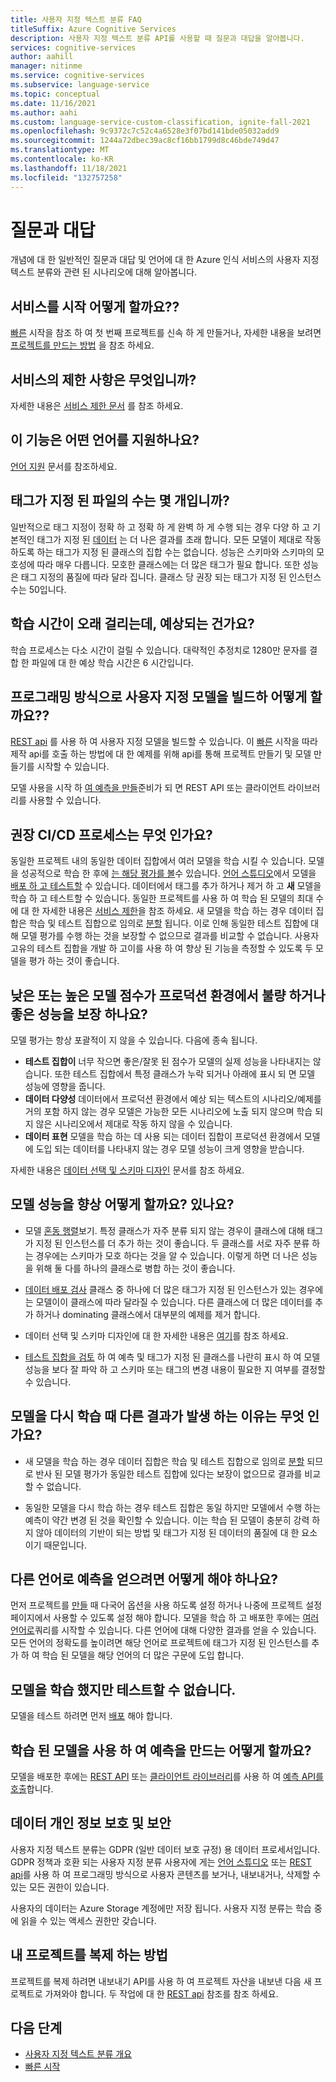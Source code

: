 ```yaml
---
title: 사용자 지정 텍스트 분류 FAQ
titleSuffix: Azure Cognitive Services
description: 사용자 지정 텍스트 분류 API를 사용할 때 질문과 대답을 알아봅니다.
services: cognitive-services
author: aahill
manager: nitinme
ms.service: cognitive-services
ms.subservice: language-service
ms.topic: conceptual
ms.date: 11/16/2021
ms.author: aahi
ms.custom: language-service-custom-classification, ignite-fall-2021
ms.openlocfilehash: 9c9372c7c52c4a6528e3f07bd141bde05032add9
ms.sourcegitcommit: 1244a72dbec39ac8cf16bb1799d8c46bde749d47
ms.translationtype: MT
ms.contentlocale: ko-KR
ms.lasthandoff: 11/18/2021
ms.locfileid: "132757258"
---
```

# <a name="frequently-asked-questions"></a>질문과 대답

개념에 대 한 일반적인 질문과 대답 및 언어에 대 한 Azure 인식 서비스의 사용자 지정 텍스트 분류와 관련 된 시나리오에 대해 알아봅니다.

## <a name="how-do-i-get-started-with-the-service"></a>서비스를 시작 어떻게 할까요??

[빠른](./quickstart.md) 시작을 참조 하 여 첫 번째 프로젝트를 신속 하 게 만들거나, 자세한 내용을 보려면 [프로젝트를 만드는 방법](how-to/create-project.md) 을 참조 하세요.

## <a name="what-are-the-service-limits"></a>서비스의 제한 사항은 무엇입니까?

자세한 내용은 [서비스 제한 문서](service-limits.md) 를 참조 하세요.

## <a name="which-languages-are-supported-in-this-feature"></a>이 기능은 어떤 언어를 지원하나요?

[언어 지원](./language-support.md) 문서를 참조하세요.

## <a name="how-many-tagged-files-are-needed"></a>태그가 지정 된 파일의 수는 몇 개입니까?

일반적으로 태그 지정이 정확 하 고 정확 하 게 완벽 하 게 수행 되는 경우 다양 하 고 기본적인 태그가 지정 된 [데이터](how-to/tag-data.md) 는 더 나은 결과를 초래 합니다. 모든 모델이 제대로 작동 하도록 하는 태그가 지정 된 클래스의 집합 수는 없습니다. 성능은 스키마와 스키마의 모호성에 따라 매우 다릅니다. 모호한 클래스에는 더 많은 태그가 필요 합니다. 또한 성능은 태그 지정의 품질에 따라 달라 집니다. 클래스 당 권장 되는 태그가 지정 된 인스턴스 수는 50입니다. 

## <a name="training-is-taking-a-long-time-is-this-expected"></a>학습 시간이 오래 걸리는데, 예상되는 건가요?

학습 프로세스는 다소 시간이 걸릴 수 있습니다. 대략적인 추정치로 1280만 문자를 결합 한 파일에 대 한 예상 학습 시간은 6 시간입니다.

## <a name="how-do-i-build-my-custom-model-programmatically"></a>프로그래밍 방식으로 사용자 지정 모델을 빌드하 어떻게 할까요??

[REST api](https://aka.ms/ct-authoring-swagger) 를 사용 하 여 사용자 지정 모델을 빌드할 수 있습니다. 이 [빠른](quickstart.md?pivots=rest-api) 시작을 따라 제작 api를 호출 하는 방법에 대 한 예제를 위해 api를 통해 프로젝트 만들기 및 모델 만들기를 시작할 수 있습니다. 

모델 사용을 시작 하 [여 예측을 만들](#how-do-i-use-my-trained-model-to-make-predictions)준비가 되 면 REST API 또는 클라이언트 라이브러리를 사용할 수 있습니다.

## <a name="what-is-the-recommended-cicd-process"></a>권장 CI/CD 프로세스는 무엇 인가요?

동일한 프로젝트 내의 동일한 데이터 집합에서 여러 모델을 학습 시킬 수 있습니다. 모델을 성공적으로 학습 한 후에 [는 해당 평가를 볼](how-to/view-model-evaluation.md)수 있습니다. [언어 스튜디오](https://aka.ms/languageStudio)에서 모델을 [배포 하 고 테스트할](quickstart.md#deploy-your-model) 수 있습니다. 데이터에서 태그를 추가 하거나 제거 하 고 **새** 모델을 학습 하 고 테스트할 수 있습니다. 동일한 프로젝트를 사용 하 여 학습 된 모델의 최대 수에 대 한 자세한 내용은 [서비스 제한](service-limits.md)을 참조 하세요. 새 모델을 학습 하는 경우 데이터 집합은 학습 및 테스트 집합으로 임의로 [분할](how-to/train-model.md#data-splits) 됩니다. 이로 인해 동일한 테스트 집합에 대해 모델 평가를 수행 하는 것을 보장할 수 없으므로 결과를 비교할 수 없습니다. 사용자 고유의 테스트 집합을 개발 하 고이를 사용 하 여 향상 된 기능을 측정할 수 있도록 두 모델을 평가 하는 것이 좋습니다.

## <a name="does-a-low-or-high-model-score-guarantee-bad-or-good-performance-in-production"></a>낮은 또는 높은 모델 점수가 프로덕션 환경에서 불량 하거나 좋은 성능을 보장 하나요?

모델 평가는 항상 포괄적이 지 않을 수 있습니다. 다음에 종속 됩니다. 
* **테스트 집합이** 너무 작으면 좋은/잘못 된 점수가 모델의 실제 성능을 나타내지는 않습니다. 또한 테스트 집합에서 특정 클래스가 누락 되거나 아래에 표시 되 면 모델 성능에 영향을 줍니다.
* **데이터 다양성** 데이터에서 프로덕션 환경에서 예상 되는 텍스트의 시나리오/예제를 거의 포함 하지 않는 경우 모델은 가능한 모든 시나리오에 노출 되지 않으며 학습 되지 않은 시나리오에서 제대로 작동 하지 않을 수 있습니다.
* **데이터 표현** 모델을 학습 하는 데 사용 되는 데이터 집합이 프로덕션 환경에서 모델에 도입 되는 데이터를 나타내지 않는 경우 모델 성능이 크게 영향을 받습니다.

자세한 내용은 [데이터 선택 및 스키마 디자인](how-to/design-schema.md) 문서를 참조 하세요.

## <a name="how-do-i-improve-model-performance"></a>모델 성능을 향상 어떻게 할까요? 있나요?

* 모델 [혼동 행렬](how-to/view-model-evaluation.md)보기. 특정 클래스가 자주 분류 되지 않는 경우이 클래스에 대해 태그가 지정 된 인스턴스를 더 추가 하는 것이 좋습니다. 두 클래스를 서로 자주 분류 하는 경우에는 스키마가 모호 하다는 것을 알 수 있습니다. 이렇게 하면 더 나은 성능을 위해 둘 다를 하나의 클래스로 병합 하는 것이 좋습니다.

*  [데이터 배포 검사](how-to/improve-model.md#examine-data-distribution-from-language-studio) 클래스 중 하나에 더 많은 태그가 지정 된 인스턴스가 있는 경우에는 모델이이 클래스에 따라 달라질 수 있습니다. 다른 클래스에 더 많은 데이터를 추가 하거나 dominating 클래스에서 대부분의 예제를 제거 합니다. 

* 데이터 선택 및 스키마 디자인에 대 한 자세한 내용은 [여기](how-to/design-schema.md)를 참조 하세요.

* [테스트 집합을 검토](how-to/improve-model.md) 하 여 예측 및 태그가 지정 된 클래스를 나란히 표시 하 여 모델 성능을 보다 잘 파악 하 고 스키마 또는 태그의 변경 내용이 필요한 지 여부를 결정할 수 있습니다.

## <a name="when-i-retrain-my-model-i-get-different-results-why-is-this"></a>모델을 다시 학습 때 다른 결과가 발생 하는 이유는 무엇 인가요?

* 새 모델을 학습 하는 경우 데이터 집합은 학습 및 테스트 집합으로 임의로 [분할](how-to/train-model.md#data-splits) 되므로 반사 된 모델 평가가 동일한 테스트 집합에 있다는 보장이 없으므로 결과를 비교할 수 없습니다.

* 동일한 모델을 다시 학습 하는 경우 테스트 집합은 동일 하지만 모델에서 수행 하는 예측이 약간 변경 된 것을 확인할 수 있습니다. 이는 학습 된 모델이 충분히 강력 하지 않아 데이터의 기반이 되는 방법 및 태그가 지정 된 데이터의 품질에 대 한 요소 이기 때문입니다. 

## <a name="how-do-i-get-predictions-in-different-languages"></a>다른 언어로 예측을 얻으려면 어떻게 해야 하나요?

먼저 프로젝트를 [만들](how-to/create-project.md) 때 다국어 옵션을 사용 하도록 설정 하거나 나중에 프로젝트 설정 페이지에서 사용할 수 있도록 설정 해야 합니다. 모델을 학습 하 고 배포한 후에는 [여러 언어로](language-support.md#multiple-language-support)쿼리를 시작할 수 있습니다. 다른 언어에 대해 다양한 결과를 얻을 수 있습니다. 모든 언어의 정확도를 높이려면 해당 언어로 프로젝트에 태그가 지정 된 인스턴스를 추가 하 여 학습 된 모델을 해당 언어의 더 많은 구문에 도입 합니다.

## <a name="i-trained-my-model-but-i-cant-test-it"></a>모델을 학습 했지만 테스트할 수 없습니다.

모델을 테스트 하려면 먼저 [배포](quickstart.md#deploy-your-model) 해야 합니다. 

## <a name="how-do-i-use-my-trained-model-to-make-predictions"></a>학습 된 모델을 사용 하 여 예측을 만드는 어떻게 할까요?

모델을 배포한 후에는 [REST API](how-to/call-api.md?tabs=rest-api) 또는 [클라이언트 라이브러리](how-to/call-api.md?tabs=client)를 사용 하 여 [예측 API를 호출](how-to/call-api.md)합니다.

## <a name="data-privacy-and-security"></a>데이터 개인 정보 보호 및 보안

사용자 지정 텍스트 분류는 GDPR (일반 데이터 보호 규정) 용 데이터 프로세서입니다. GDPR 정책과 호환 되는 사용자 지정 분류 사용자에 게는 [언어 스튜디오](https://aka.ms/languageStudio) 또는 [REST api](https://aka.ms/ct-authoring-swagger)를 사용 하 여 프로그래밍 방식으로 사용자 콘텐츠를 보거나, 내보내거나, 삭제할 수 있는 모든 권한이 있습니다.

사용자의 데이터는 Azure Storage 계정에만 저장 됩니다. 사용자 지정 분류는 학습 중에 읽을 수 있는 액세스 권한만 갖습니다.

## <a name="how-to-clone-my-project"></a>내 프로젝트를 복제 하는 방법

프로젝트를 복제 하려면 내보내기 API를 사용 하 여 프로젝트 자산을 내보낸 다음 새 프로젝트로 가져와야 합니다. 두 작업에 대 한 [REST api](https://aka.ms/ct-authoring-swagger) 참조를 참조 하세요.

## <a name="next-steps"></a>다음 단계

* [사용자 지정 텍스트 분류 개요](overview.md)
* [빠른 시작](quickstart.md)

